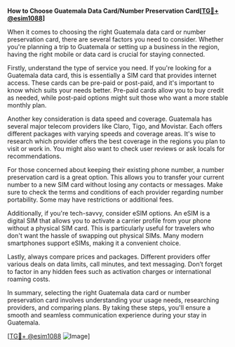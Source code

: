 **How to Choose Guatemala Data Card/Number Preservation Card[[TG💪+ @esim1088](https://t.me/s/esim1088)]**

When it comes to choosing the right Guatemala data card or number preservation card, there are several factors you need to consider. Whether you're planning a trip to Guatemala or setting up a business in the region, having the right mobile or data card is crucial for staying connected.

Firstly, understand the type of service you need. If you're looking for a Guatemala data card, this is essentially a SIM card that provides internet access. These cards can be pre-paid or post-paid, and it's important to know which suits your needs better. Pre-paid cards allow you to buy credit as needed, while post-paid options might suit those who want a more stable monthly plan. 

Another key consideration is data speed and coverage. Guatemala has several major telecom providers like Claro, Tigo, and Movistar. Each offers different packages with varying speeds and coverage areas. It's wise to research which provider offers the best coverage in the regions you plan to visit or work in. You might also want to check user reviews or ask locals for recommendations.

For those concerned about keeping their existing phone number, a number preservation card is a great option. This allows you to transfer your current number to a new SIM card without losing any contacts or messages. Make sure to check the terms and conditions of each provider regarding number portability. Some may have restrictions or additional fees.

Additionally, if you're tech-savvy, consider eSIM options. An eSIM is a digital SIM that allows you to activate a carrier profile from your phone without a physical SIM card. This is particularly useful for travelers who don't want the hassle of swapping out physical SIMs. Many modern smartphones support eSIMs, making it a convenient choice.

Lastly, always compare prices and packages. Different providers offer various deals on data limits, call minutes, and text messaging. Don’t forget to factor in any hidden fees such as activation charges or international roaming costs.

In summary, selecting the right Guatemala data card or number preservation card involves understanding your usage needs, researching providers, and comparing plans. By taking these steps, you'll ensure a smooth and seamless communication experience during your stay in Guatemala. 

[[TG💪+ @esim1088](https://t.me/s/esim1088) ![Image](https://i.postimg.cc/Y0z9fWf4/image.png)]